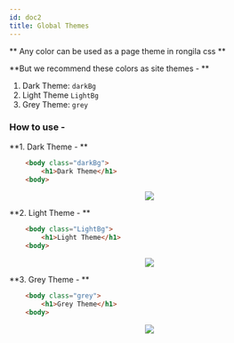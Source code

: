 ```yaml
---
id: doc2
title: Global Themes
---
```


** Any color can be used as a page theme in rongila css **

**But we recommend these colors as site themes - ** 
1. Dark Theme: ``` darkBg ```
2. Light Theme ``` LightBg ```
3. Grey Theme: ``` grey ```

### How to use - 

**1. Dark Theme - **
```html
    <body class="darkBg">
        <h1>Dark Theme</h1>
    <body>
```
<p align="center"><img src="https://i.imgur.com/jPhjMIU.png" height="auto"/></p>

**2. Light Theme - **
```html
    <body class="LightBg">
        <h1>Light Theme</h1>
    <body>
```

<p align="center"><img src="https://i.imgur.com/tTauLBb.png" height="auto"/></p>

**3. Grey Theme - **
```html
    <body class="grey">
        <h1>Grey Theme</h1>
    <body>
```

<p align="center"><img src="https://i.imgur.com/Fn1wVKi.png" height="auto"/></p>
